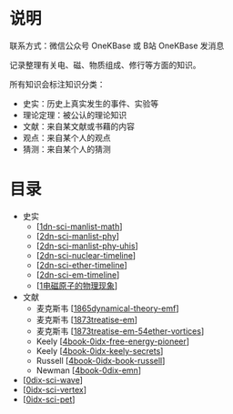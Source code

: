 

# 说明

联系方式：微信公众号 OneKBase 或 B站 OneKBase 发消息

记录整理有关电、磁、物质组成、修行等方面的知识。

所有知识会标注知识分类：
- 史实：历史上真实发生的事件、实验等
- 理论定理：被公认的理论知识
- 文献：来自某文献或书藉的内容
- 观点：来自某个人的观点
- 猜测：来自某个人的猜测


# 目录
- 史实
  - [[1dn-sci-manlist-math]]
  - [[2dn-sci-manlist-phy]]
  - [[2dn-sci-manlist-phy-uhis]]
  - [[2dn-sci-nuclear-timeline]]
  - [[2dn-sci-ether-timeline]]
  - [[2dn-sci-em-timeline]]
  - [[1电磁原子的物理现象]]
- 文献 
  - 麦克斯韦 [[1865dynamical-theory-emf]]
  - 麦克斯韦 [[1873treatise-em]]
  - 麦克斯韦 [[1873treatise-em-54ether-vortices]]
  - Keely [[4book-0idx-free-energy-pioneer]]
  - Keely [[4book-0idx-keely-secrets]]
  - Russell [[4book-0idx-book-russell]]
  - Newman [[4book-0dix-emn]]
- [[0dix-sci-wave]]
- [[0idx-sci-vertex]]
- [[0idx-sci-pet]]


[//begin]: # "Autogenerated link references for markdown compatibility"
[1dn-sci-manlist-math]: kb-sci-math/1who/1dn-sci-manlist-math.md "数学正史人物清单"
[2dn-sci-manlist-phy]: kb-sci-physics/1who/2dn-sci-manlist-phy.md "物理正史人物清单"
[2dn-sci-manlist-phy-uhis]: kb-sci-physics/1who/2dn-sci-manlist-phy-uhis.md "野史史人物清单"
[2dn-sci-nuclear-timeline]: kb-sci-physics/2what/2dn-sci-nuclear-timeline.md "核物理重要发现时间线"
[2dn-sci-ether-timeline]: kb-sci-physics/2what/2dn-sci-ether-timeline.md "以太物理重要发现时间线"
[2dn-sci-em-timeline]: kb-sci-physics/2what/2dn-sci-em-timeline.md "电磁学重要发现时间线"
[1电磁原子的物理现象]: kb-sci-physics/2what/1%E7%94%B5%E7%A3%81%E5%8E%9F%E5%AD%90%E7%9A%84%E7%89%A9%E7%90%86%E7%8E%B0%E8%B1%A1.md "1电磁原子的物理现象"
[1865dynamical-theory-emf]: kb-sci-physics/3doc/1831maxwell/1865dynamical-theory-emf.md "1865电磁场的动力学理论"
[1873treatise-em]: kb-sci-physics/3doc/1831maxwell/1873treatise-em.md "1873电磁通论摘录"
[1873treatise-em-54ether-vortices]: kb-sci-physics/3doc/1831maxwell/1873treatise-em-54ether-vortices.md "电磁通论-第54章对光的磁作用-以太旋涡假说"
[4book-0idx-free-energy-pioneer]: kb-sci-physics/3doc/1837keely/free-energy-pioneer/4book-0idx-free-energy-pioneer.md "自由能先驱-Keely"
[4book-0idx-keely-secrets]: kb-sci-physics/3doc/1837keely/keely-secrets/4book-0idx-keely-secrets.md "4book-0idx-keely-secrets"
[4book-0idx-book-russell]: kb-sci-physics/3doc/1871russell/4book-0idx-book-russell.md "Russell文献"
[4book-0dix-emn]: kb-sci-physics/3doc/1936newman/1968energy-machine-newman/4book-0dix-emn.md "纽曼的能源机"
[0dix-sci-wave]: kb-sci-physics/kb-wave/0dix-sci-wave.md "波物理学"
[0idx-sci-vertex]: kb-sci-physics/kb-vortex/0idx-sci-vertex.md "涡旋物理学"
[0idx-sci-pet]: kb-sci-physics/kb-pet/0idx-sci-pet.md "元素周期律"
[//end]: # "Autogenerated link references"